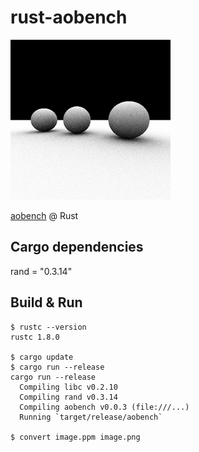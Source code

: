 rust-aobench
============

![aobench](https://raw.githubusercontent.com/sharow/rust-aobench/master/target/imgs/image.png)

[aobench](http://code.google.com/p/aobench/) @ Rust

## Cargo dependencies
rand = "0.3.14"


## Build & Run
```
$ rustc --version
rustc 1.8.0

$ cargo update
$ cargo run --release
cargo run --release
  Compiling libc v0.2.10
  Compiling rand v0.3.14
  Compiling aobench v0.0.3 (file:///...)
  Running `target/release/aobench`

$ convert image.ppm image.png

```



